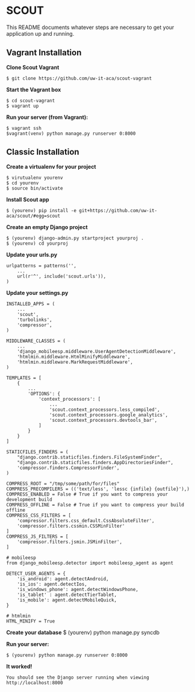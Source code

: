 SCOUT
=====

This README documents whatever steps are necessary to get your application up and running.

## Vagrant Installation ##

**Clone Scout Vagrant**  
    
    $ git clone https://github.com/uw-it-aca/scout-vagrant
    
**Start the Vagrant box**

    $ cd scout-vagrant
    $ vagrant up
    
**Run your server (from Vagrant):**
    
    $ vagrant ssh 
    $vagrant(venv) python manage.py runserver 0:8000
    
## Classic Installation ##

**Create a virtualenv for your project**
    
    $ virutualenv yourenv
    $ cd yourenv
    $ source bin/activate
    
**Install Scout app**  
    
    $ (yourenv) pip install -e git+https://github.com/uw-it-aca/scout/#egg=scout

**Create an empty Django project**
    
    $ (yourenv) django-admin.py startproject yourproj .
    $ (yourenv) cd yourproj
    
**Update your urls.py**
    
    urlpatterns = patterns('',
        ...
        url(r'^', include('scout.urls')),
    )
    
**Update your settings.py**
    
    INSTALLED_APPS = (
        ...
        'scout',
        'turbolinks',
        'compressor',
    )

    MIDDLEWARE_CLASSES = (
        ...
        'django_mobileesp.middleware.UserAgentDetectionMiddleware',
        'htmlmin.middleware.HtmlMinifyMiddleware',
        'htmlmin.middleware.MarkRequestMiddleware',
    )

    TEMPLATES = [
        {
            ...
            'OPTIONS': {
                'context_processors': [
                    ...
                    'scout.context_processors.less_compiled',
                    'scout.context_processors.google_analytics',
                    'scout.context_processors.devtools_bar',
                ]
            }
        }
    ]

    STATICFILES_FINDERS = (
        "django.contrib.staticfiles.finders.FileSystemFinder",
        "django.contrib.staticfiles.finders.AppDirectoriesFinder",
        'compressor.finders.CompressorFinder',
    )

    COMPRESS_ROOT = "/tmp/some/path/for/files"
    COMPRESS_PRECOMPILERS = (('text/less', 'lessc {infile} {outfile}'),)
    COMPRESS_ENABLED = False # True if you want to compress your development build
    COMPRESS_OFFLINE = False # True if you want to compress your build offline
    COMPRESS_CSS_FILTERS = [
        'compressor.filters.css_default.CssAbsoluteFilter',
        'compressor.filters.cssmin.CSSMinFilter'
    ]
    COMPRESS_JS_FILTERS = [
        'compressor.filters.jsmin.JSMinFilter',
    ]
        
    # mobileesp
    from django_mobileesp.detector import mobileesp_agent as agent
    
    DETECT_USER_AGENTS = {
        'is_android': agent.detectAndroid,
        'is_ios': agent.detectIos,
        'is_windows_phone': agent.detectWindowsPhone,
        'is_tablet' : agent.detectTierTablet,
        'is_mobile': agent.detectMobileQuick,
    }
    
    # htmlmin
    HTML_MINIFY = True

**Create your database**
    $ (yourenv) python manage.py syncdb

**Run your server:**
    
    $ (yourenv) python manage.py runserver 0:8000
        
**It worked!** 
    
    You should see the Django server running when viewing http://localhost:8000

